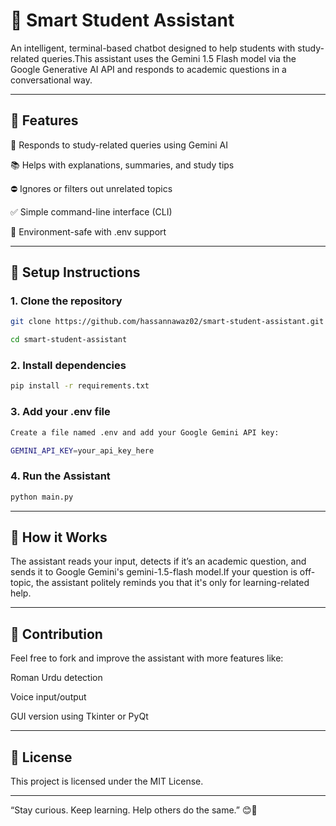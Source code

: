 # 📖 Smart Student Assistant

An intelligent, terminal-based chatbot designed to help students with study-related queries.This assistant uses the Gemini 1.5 Flash model via the Google Generative AI API and responds to academic questions in a conversational way.

---
## 🚀 Features

🤖 Responds to study-related queries using Gemini AI

📚 Helps with explanations, summaries, and study tips

⛔️ Ignores or filters out unrelated topics

✅ Simple command-line interface (CLI)

🔐 Environment-safe with .env support

---
## 💠 Setup Instructions

### 1. Clone the repository

```bash
git clone https://github.com/hassannawaz02/smart-student-assistant.git

cd smart-student-assistant
```

### 2. Install dependencies

```bash
pip install -r requirements.txt
```
### 3. Add your .env file

```bash
Create a file named .env and add your Google Gemini API key:

GEMINI_API_KEY=your_api_key_here
```
### 4. Run the Assistant

```bash
python main.py
```
---
## 🧠 How it Works

The assistant reads your input, detects if it’s an academic question, and sends it to Google Gemini's gemini-1.5-flash model.If your question is off-topic, the assistant politely reminds you that it's only for learning-related help.

---
## 🤝 Contribution

Feel free to fork and improve the assistant with more features like:

Roman Urdu detection

Voice input/output

GUI version using Tkinter or PyQt

---

## 📜 License

This project is licensed under the MIT License.

---
“Stay curious. Keep learning. Help others do the same.” 😊📘

